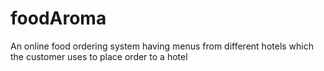 # foodAroma
An online food ordering system having menus from different hotels which the customer uses to place order to a hotel

